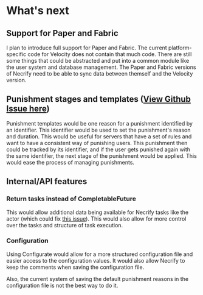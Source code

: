 # What's next
## Support for Paper and Fabric
I plan to introduce full support for Paper and Fabric. The current platform-specific code for Velocity does not contain that
much code. There are still some things that could be abstracted and put into a common module like the user system and database management.
The Paper and Fabric versions of Necrify need to be able to sync data between themself and the Velocity version.

## Punishment stages and templates ([View Github Issue here](https://github.com/JvstvsHD/necrify/issues/10))
Punishment templates would be one reason for a punishment identified by an identifier. This identifier would be used to
set the punishment's reason and duration. This would be useful for servers that have a set of rules and want to have a
consistent way of punishing users. This punishment then could be tracked by its identifier, and if the user gets punished 
again with the same identifier, the next stage of the punishment would be applied. This would ease the process of managing
punishments.

## Internal/API features
### Return tasks instead of CompletableFuture
This would allow additional data being available for Necrify tasks like the actor (which could fix 
[this issue](https://github.com/JvstvsHD/necrify/issues/73)). This would also allow for more control over the tasks and
structure of task execution.

### Configuration
Using Configurate would allow for a more structured configuration file and easier access to the configuration values. It
would also allow Necrify to keep the comments when saving the configuration file.

Also, the current system of saving the default punishment reasons in the configuration file is not the best way to do it.